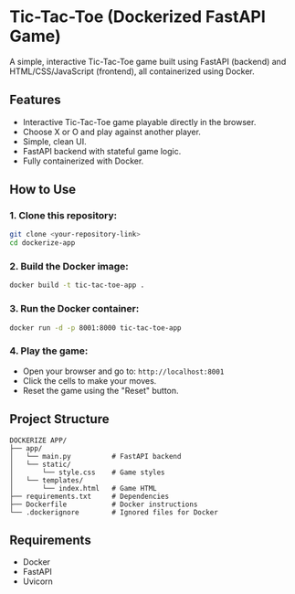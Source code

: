 # Tic-Tac-Toe (Dockerized FastAPI Game)

A simple, interactive Tic-Tac-Toe game built using FastAPI (backend) and HTML/CSS/JavaScript (frontend), all containerized using Docker.

## Features

* Interactive Tic-Tac-Toe game playable directly in the browser.
* Choose X or O and play against another player.
* Simple, clean UI.
* FastAPI backend with stateful game logic.
* Fully containerized with Docker.

## How to Use

### 1. Clone this repository:

```bash
git clone <your-repository-link>
cd dockerize-app
```

### 2. Build the Docker image:

```bash
docker build -t tic-tac-toe-app .
```

### 3. Run the Docker container:

```bash
docker run -d -p 8001:8000 tic-tac-toe-app
```

### 4. Play the game:

* Open your browser and go to: `http://localhost:8001`
* Click the cells to make your moves.
* Reset the game using the "Reset" button.

## Project Structure

```
DOCKERIZE APP/
├── app/
│   └── main.py          # FastAPI backend
│   └── static/
│       └── style.css    # Game styles
│   └── templates/
│       └── index.html   # Game HTML
├── requirements.txt     # Dependencies
├── Dockerfile           # Docker instructions
└── .dockerignore        # Ignored files for Docker
```

## Requirements

* Docker
* FastAPI
* Uvicorn

